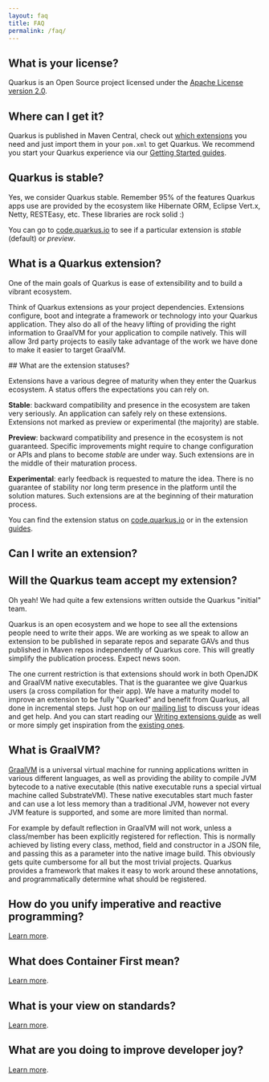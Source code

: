 ```yaml
---
layout: faq
title: FAQ
permalink: /faq/
---
```


## What is your license?

Quarkus is an Open Source project licensed under the [Apache License version 2.0](https://www.apache.org/licenses/LICENSE-2.0).

## Where can I get it?

Quarkus is published in Maven Central, check out [which extensions](/extensions) you need and just import them in your `pom.xml` to get Quarkus.
We recommend you start your Quarkus experience via our [Getting Started guides](/get-started).

## Quarkus is stable?

Yes, we consider Quarkus stable.
Remember 95% of the features Quarkus apps use are provided by the ecosystem like Hibernate ORM, Eclipse Vert.x, Netty, RESTEasy, etc.
These libraries are rock solid :)

You can go to [code.quarkus.io](https://code.quarkus.io/) to see if a particular extension is _stable_ (default) or _preview_.

## What is a Quarkus extension?

One of the main goals of Quarkus is ease of extensibility and to build a vibrant ecosystem.

Think of Quarkus extensions as your project dependencies. Extensions configure, boot and integrate a framework or technology into your Quarkus application. They also do all of the heavy lifting of providing the right information to GraalVM for your application to compile natively.
This will allow 3rd party projects to easily take advantage of the work we have done to make it easier to target GraalVM.

<div id="extension-status"></div>
## What are the extension statuses?

Extensions have a various degree of maturity when they enter the Quarkus ecosystem.
A status offers the expectations you can rely on.

**Stable**: backward compatibility and presence in the ecosystem are taken very seriously. An application can safely rely on these extensions. Extensions not marked as preview or experimental (the majority) are stable.

**Preview**: backward compatibility and presence in the ecosystem is not guaranteed.
Specific improvements might require to change configuration or APIs and plans to become _stable_ are under way.
Such extensions are in the middle of their maturation process.

**Experimental**: early feedback is requested to mature the idea.
There is no guarantee of stability nor long term presence in the platform until the solution matures.
Such extensions are at the beginning of their maturation process.

You can find the extension status on [code.quarkus.io](https://code.quarkus.io) or in the extension [guides](/guides/).


## Can I write an extension?
## Will the Quarkus team accept my extension?

Oh yeah!
We had quite a few extensions written outside the Quarkus "initial" team.

Quarkus is an open ecosystem and we hope to see all the extensions people need to write their apps.
We are working as we speak to allow an extension to be published in separate repos and separate GAVs and thus published in Maven repos independently of Quarkus core.
This will greatly simplify the publication process.
Expect news soon.

The one current restriction is that extensions should work in both OpenJDK and GraalVM native executables.
That is the guarantee we give Quarkus users (a cross compilation for their app).
We have a maturity model to improve an extension to be fully "Quarked" and benefit from Quarkus, all done in incremental steps.
Just hop on our [mailing list](https://quarkus.io/community/#discussions) to discuss your ideas and get help.
And you can start reading our [Writing extensions guide](https://quarkus.io/guides/writing-extensions) as well
or more simply get inspiration from the [existing ones](https://github.com/quarkusio/quarkus/tree/master/extensions).


## What is GraalVM?

[GraalVM](https://www.graalvm.org) is a universal virtual machine for running applications written in
various different languages, as well as providing the ability to compile JVM bytecode to a native executable (this
native executable runs a special virtual machine called SubstrateVM). These native executables start much faster
and can use a lot less memory than a traditional JVM, however not every JVM feature is supported, and some are more
limited than normal.

For example by default reflection in GraalVM will not work, unless a class/member has been explicitly registered for
reflection. This is normally achieved by listing every class, method, field and constructor in a JSON file, and passing
this as a parameter into the native image build. This obviously gets quite cumbersome for all but the most trivial projects.
Quarkus provides a framework that makes it easy to work around these annotations, and programmatically determine what should
be registered.

## How do you unify imperative and reactive programming?

[Learn more](/vision/continuum).

## What does Container First mean?

[Learn more](/vision/container-first).

## What is your view on standards?

[Learn more](/vision/standards).

## What are you doing to improve developer joy?

[Learn more](/vision/developer-joy).
